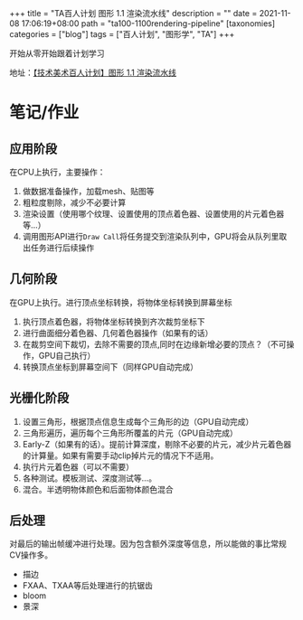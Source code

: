 +++
title = "TA百人计划 图形 1.1 渲染流水线"
description = ""
date = 2021-11-08 17:06:19+08:00
path = "ta100-1100rendering-pipeline"
[taxonomies]
categories = ["blog"]
tags = ["百人计划", "图形学", "TA"]
+++

开始从零开始跟着计划学习
<!-- more -->
地址：[【技术美术百人计划】图形 1.1 渲染流水线](https://www.bilibili.com/video/BV1L54y1s7xw)

# 笔记/作业
## 应用阶段
在CPU上执行，主要操作：
1. 做数据准备操作，加载mesh、贴图等
2. 粗粒度剔除，减少不必要计算
3. 渲染设置（使用哪个纹理、设置使用的顶点着色器、设置使用的片元着色器等...）
4. 调用图形API进行`Draw Call`将任务提交到渲染队列中，GPU将会从队列里取出任务进行后续操作

## 几何阶段
在GPU上执行。进行顶点坐标转换，将物体坐标转换到屏幕坐标  
1. 执行顶点着色器，将物体坐标转换到齐次裁剪坐标下
2. 进行曲面细分着色器、几何着色器操作（如果有的话）
3. 在裁剪空间下裁切，去除不需要的顶点,同时在边缘新增必要的顶点？（不可操作，GPU自己执行）
4. 转换顶点坐标到屏幕空间下（同样GPU自动完成）

## 光栅化阶段
1. 设置三角形，根据顶点信息生成每个三角形的边（GPU自动完成）
2. 三角形遍历，遍历每个三角形所覆盖的片元（GPU自动完成）
3. Early-Z（如果有的话）。提前计算深度，剔除不必要的片元，减少片元着色器的计算量。如果有需要手动clip掉片元的情况下不适用。
4. 执行片元着色器（可以不需要）
5. 各种测试。模板测试、深度测试等...。
6. 混合。半透明物体颜色和后面物体颜色混合

## 后处理
对最后的输出帧缓冲进行处理。因为包含额外深度等信息，所以能做的事比常规CV操作多。  
- 描边
- FXAA、TXAA等后处理进行的抗锯齿
- bloom
- 景深


